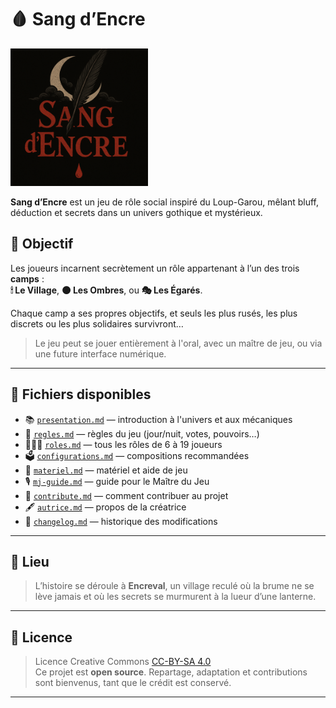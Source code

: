 # 🩸 Sang d’Encre

<img src="../assets/logo.png" alt="Sang d’Encre" width="220"/>

**Sang d’Encre** est un jeu de rôle social inspiré du Loup-Garou, mêlant bluff, déduction et secrets dans un univers gothique et mystérieux.

## 🎯 Objectif

Les joueurs incarnent secrètement un rôle appartenant à l’un des trois **camps** :  
**🕯 Le Village**, **🌑 Les Ombres**, ou **🎭 Les Égarés**.

Chaque camp a ses propres objectifs, et seuls les plus rusés, les plus discrets ou les plus solidaires survivront…

> Le jeu peut se jouer entièrement à l'oral, avec un maître de jeu, ou via une future interface numérique.

---

## 🧩 Fichiers disponibles

- 📚 [`presentation.md`](presentation.md) — introduction à l'univers et aux mécaniques
- 📜 [`regles.md`](regles.md) — règles du jeu (jour/nuit, votes, pouvoirs…)
- 🧑‍🤝‍🧑 [`roles.md`](roles.md) — tous les rôles de 6 à 19 joueurs
- 🗳 [`configurations.md`](configurations.md) — compositions recommandées
- 🧰 [`materiel.md`](materiel.md) — matériel et aide de jeu
- 🎙 [`mj-guide.md`](mj-guide.md) — guide pour le Maître du Jeu
- 🤝 [`contribute.md`](contribute.md) — comment contribuer au projet
- 🖋 [`autrice.md`](autrice.md) — propos de la créatrice
- 📜 [`changelog.md`](changelog.md) — historique des modifications

---

## 🏡 Lieu

> L’histoire se déroule à **Encreval**, un village reculé où la brume ne se lève jamais et où les secrets se murmurent à la lueur d’une lanterne.

---

## 📖 Licence

> Licence Creative Commons [CC-BY-SA 4.0](https://creativecommons.org/licenses/by-sa/4.0/)  
> Ce projet est **open source**. Repartage, adaptation et contributions sont bienvenus, tant que le crédit est conservé.

---

